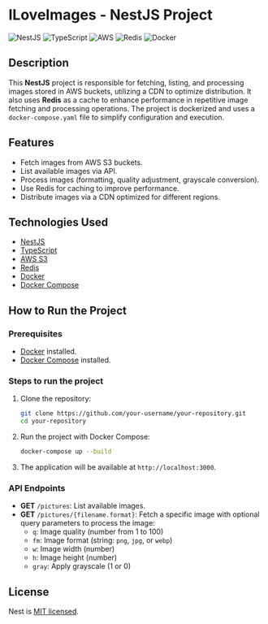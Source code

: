 # ILoveImages - NestJS Project

![NestJS](https://img.shields.io/badge/NestJS-%23E0234E.svg?style=for-the-badge&logo=nestjs&logoColor=white)
![TypeScript](https://img.shields.io/badge/TypeScript-%23007ACC.svg?style=for-the-badge&logo=typescript&logoColor=white)
![AWS](https://img.shields.io/badge/AWS-%23FF9900.svg?style=for-the-badge&logo=amazon-aws&logoColor=white)
![Redis](https://img.shields.io/badge/Redis-%23DC382D.svg?style=for-the-badge&logo=redis&logoColor=white)
![Docker](https://img.shields.io/badge/Docker-%230db7ed.svg?style=for-the-badge&logo=docker&logoColor=white)

## Description

This **NestJS** project is responsible for fetching, listing, and processing images stored in AWS buckets, utilizing a CDN to optimize distribution. It also uses **Redis** as a cache to enhance performance in repetitive image fetching and processing operations. The project is dockerized and uses a `docker-compose.yaml` file to simplify configuration and execution.

## Features

- Fetch images from AWS S3 buckets.
- List available images via API.
- Process images (formatting, quality adjustment, grayscale conversion).
- Use Redis for caching to improve performance.
- Distribute images via a CDN optimized for different regions.

## Technologies Used

- [NestJS](https://nestjs.com/)
- [TypeScript](https://www.typescriptlang.org/)
- [AWS S3](https://aws.amazon.com/s3/)
- [Redis](https://redis.io/)
- [Docker](https://www.docker.com/)
- [Docker Compose](https://docs.docker.com/compose/)

## How to Run the Project

### Prerequisites

- [Docker](https://www.docker.com/) installed.
- [Docker Compose](https://docs.docker.com/compose/) installed.

### Steps to run the project

1. Clone the repository:
   ```bash
   git clone https://github.com/your-username/your-repository.git
   cd your-repository
   ```
2. Run the project with Docker Compose:
   ```bash
   docker-compose up --build
   ```
3. The application will be available at `http://localhost:3000`.

### API Endpoints

- **GET** `/pictures`: List available images.
- **GET** `/pictures/{filename.format}`: Fetch a specific image with optional query parameters to process the image:
  - `q`: Image quality (number from 1 to 100)
  - `fm`: Image format (string: `png`, `jpg`, or `webp`)
  - `w`: Image width (number)
  - `h`: Image height (number)
  - `gray`: Apply grayscale (1 or 0)


## License

Nest is [MIT licensed](https://github.com/nestjs/nest/blob/master/LICENSE).
